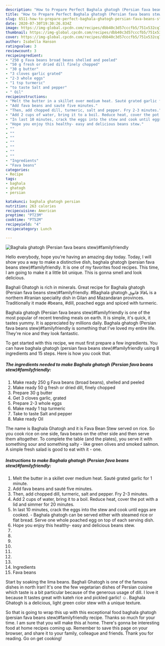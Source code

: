 ```yaml
---
description: "How to Prepare Perfect Baghala ghatogh (Persian fava beans stew)#familyfriendly"
title: "How to Prepare Perfect Baghala ghatogh (Persian fava beans stew)#familyfriendly"
slug: 6511-how-to-prepare-perfect-baghala-ghatogh-persian-fava-beans-stewfamilyfriendly
date: 2020-07-30T19:30:26.834Z
image: https://img-global.cpcdn.com/recipes/dbb40c3d57cccfb5/751x532cq70/baghala-ghatogh-persian-fava-beans-stewfamilyfriendly-recipe-main-photo.jpg
thumbnail: https://img-global.cpcdn.com/recipes/dbb40c3d57cccfb5/751x532cq70/baghala-ghatogh-persian-fava-beans-stewfamilyfriendly-recipe-main-photo.jpg
cover: https://img-global.cpcdn.com/recipes/dbb40c3d57cccfb5/751x532cq70/baghala-ghatogh-persian-fava-beans-stewfamilyfriendly-recipe-main-photo.jpg
author: Isabella Hanson
ratingvalue: 3
reviewcount: 3
recipeingredient:
- "250 g Fava beans broad beans shelled and peeled"
- "50 g fresh or dried dill finely chopped"
- "30 g butter"
- "3 cloves garlic grated"
- "2-3 whole eggs"
- "1 tsp turmeric"
- "to taste Salt and pepper"
- " Oil"
recipeinstructions:
- "Melt the butter in a skillet over medium heat. Sauté grated garlic for 1 minute."
- "Add fava beans and sauté five minutes."
- "Then, add chopped dill, turmeric, salt and pepper. Fry 2-3 minutes."
- "Add 2 cups of water, bring it to a boil. Reduce heat, cover the pot with a lid and simmer for 20 minutes."
- "In last 10 minutes, crack the eggs into the stew and cook until eggs are cooked. Baghala ghatogh can be served either with steamed rice or flat bread. Serve one whole poached egg on top of each serving dish."
- "Hope you enjoy this healthy- easy and delicious beans stew."
- ""
- ""
- ""
- ""
- ""
- ""
- ""
- "Ingredients"
- "Fava beans"
categories:
- Recipe
tags:
- baghala
- ghatogh
- persian

katakunci: baghala ghatogh persian 
nutrition: 263 calories
recipecuisine: American
preptime: "PT23M"
cooktime: "PT52M"
recipeyield: "4"
recipecategory: Lunch

---
```



![Baghala ghatogh (Persian fava beans stew)#familyfriendly](https://img-global.cpcdn.com/recipes/dbb40c3d57cccfb5/751x532cq70/baghala-ghatogh-persian-fava-beans-stewfamilyfriendly-recipe-main-photo.jpg)

Hello everybody, hope you're having an amazing day today. Today, I will show you a way to make a distinctive dish, baghala ghatogh (persian fava beans stew)#familyfriendly. It is one of my favorites food recipes. This time, I am going to make it a little bit unique. This is gonna smell and look delicious.

Baghali Ghatogh is rich in minerals. Great recipe for Baghala ghatogh (Persian fava beans stew)#familyfriendly. #Baghala ghatogh باقالا قاتوق is a northern #Iranian speciality dish in Gilan and Mazandaran provinces. Traditionally it made #beans, #dill, poached eggs and spiced with turmeric.

Baghala ghatogh (Persian fava beans stew)#familyfriendly is one of the most popular of recent trending meals on earth. It is simple, it's quick, it tastes yummy. It is appreciated by millions daily. Baghala ghatogh (Persian fava beans stew)#familyfriendly is something that I've loved my entire life. They're nice and they look fantastic.


To get started with this recipe, we must first prepare a few ingredients. You can have baghala ghatogh (persian fava beans stew)#familyfriendly using 8 ingredients and 15 steps. Here is how you cook that.

<!--inarticleads1-->

##### The ingredients needed to make Baghala ghatogh (Persian fava beans stew)#familyfriendly:

1. Make ready 250 g Fava beans (broad beans), shelled and peeled
1. Make ready 50 g fresh or dried dill, finely chopped
1. Prepare 30 g butter
1. Get 3 cloves garlic, grated
1. Prepare 2-3 whole eggs
1. Make ready 1 tsp turmeric
1. Take to taste Salt and pepper
1. Make ready  Oil


The name is Baghala Ghatogh and it is Fava Bean Stew served on rice. So you cook rice on one side, fava beans on the other side and then serve them altogether. To complete the table (and the plates), you serve it with something sour and something salty - like green olives and smoked salmon. A simple fresh salad is good to eat with it - one. 

<!--inarticleads2-->

##### Instructions to make Baghala ghatogh (Persian fava beans stew)#familyfriendly:

1. Melt the butter in a skillet over medium heat. Sauté grated garlic for 1 minute.
1. Add fava beans and sauté five minutes.
1. Then, add chopped dill, turmeric, salt and pepper. Fry 2-3 minutes.
1. Add 2 cups of water, bring it to a boil. Reduce heat, cover the pot with a lid and simmer for 20 minutes.
1. In last 10 minutes, crack the eggs into the stew and cook until eggs are cooked. - Baghala ghatogh can be served either with steamed rice or flat bread. Serve one whole poached egg on top of each serving dish.
1. Hope you enjoy this healthy- easy and delicious beans stew.
1. 
1. 
1. 
1. 
1. 
1. 
1. 
1. Ingredients
1. Fava beans


Start by soaking the lima beans. Baghali Ghatogh is one of the famous dishes in north Iran! It&#39;s one the few vegetarian dishes of Persian cuisine which taste is a bit particular because of the generous usage of dill. I love it because It tastes great with kateh rice and pickled garlic! ☺️. Baghala Ghatogh is a delicious, light green color stew with a unique texture. 

So that is going to wrap this up with this exceptional food baghala ghatogh (persian fava beans stew)#familyfriendly recipe. Thanks so much for your time. I am sure that you will make this at home. There's gonna be interesting food at home recipes coming up. Remember to save this page on your browser, and share it to your family, colleague and friends. Thank you for reading. Go on get cooking!
